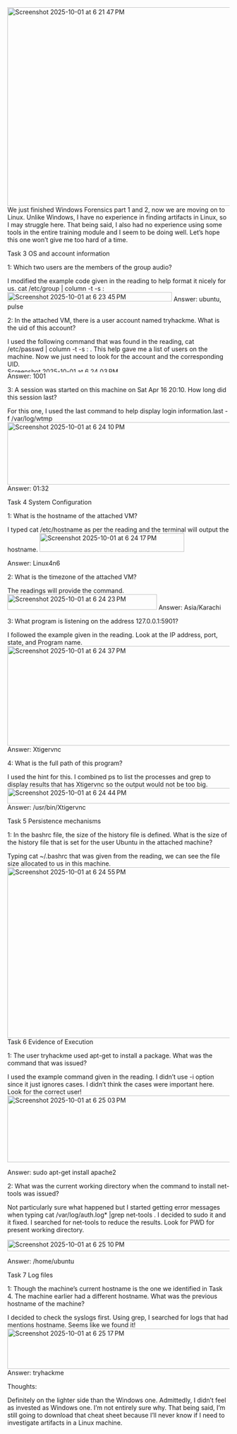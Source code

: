 <img width="1440" height="449" alt="Screenshot 2025-10-01 at 6 21 47 PM" src="https://github.com/user-attachments/assets/3729a007-4203-447a-9a2b-0c6ec3baae46" />
We just finished Windows Forensics part 1 and 2, now we are moving on to Linux. Unlike Windows, I have no experience in finding artifacts in Linux, so I may struggle here. That being said, I also had no experience using some tools in the entire training module and I seem to be doing well. Let’s hope this one won’t give me too hard of a time.

Task 3 OS and account information

1: Which two users are the members of the group audio?

I modified the example code given in the reading to help format it nicely for us. cat /etc/group | column -t -s :
<img width="373" height="21" alt="Screenshot 2025-10-01 at 6 23 45 PM" src="https://github.com/user-attachments/assets/893388ac-c458-4204-b824-da3e213daf11" />
Answer: ubuntu, pulse

2: In the attached VM, there is a user account named tryhackme. What is the uid of this account?

I used the following command that was found in the reading, cat /etc/passwd | column -t -s : . This help gave me a list of users on the machine. Now we just need to look for the account and the corresponding UID.
<img width="676" height="10" alt="Screenshot 2025-10-01 at 6 24 03 PM" src="https://github.com/user-attachments/assets/374c89a3-12c9-47b9-822d-38cd0bc7323f" />
Answer: 1001

3: A session was started on this machine on Sat Apr 16 20:10. How long did this session last?

For this one, I used the last command to help display login information.last -f /var/log/wtmp
<img width="659" height="141" alt="Screenshot 2025-10-01 at 6 24 10 PM" src="https://github.com/user-attachments/assets/1301e47b-a713-4ef0-a688-547a6d3d4659" />
Answer: 01:32

Task 4 System Configuration

1: What is the hostname of the attached VM?

I typed cat /etc/hostname as per the reading and the terminal will output the hostname.
<img width="328" height="42" alt="Screenshot 2025-10-01 at 6 24 17 PM" src="https://github.com/user-attachments/assets/795cbb63-34b1-450f-83b6-83972386e36b" />

Answer: Linux4n6

2: What is the timezone of the attached VM?

The readings will provide the command.
<img width="339" height="35" alt="Screenshot 2025-10-01 at 6 24 23 PM" src="https://github.com/user-attachments/assets/2c1b0bbc-afdc-43bc-8ae0-21ef426b5d14" />
Answer: Asia/Karachi

3: What program is listening on the address 127.0.0.1:5901?

I followed the example given in the reading. Look at the IP address, port, state, and Program name.
<img width="678" height="225" alt="Screenshot 2025-10-01 at 6 24 37 PM" src="https://github.com/user-attachments/assets/0f6ae7df-7e3e-4d6f-8979-ba53c828ed01" />
Answer: Xtigervnc

4: What is the full path of this program?

I used the hint for this. I combined ps to list the processes and grep to display results that has Xtigervnc so the output would not be too big.
<img width="677" height="35" alt="Screenshot 2025-10-01 at 6 24 44 PM" src="https://github.com/user-attachments/assets/3b3465f6-1ef2-4a50-848d-8ac85454e27d" />
Answer: /usr/bin/Xtigervnc

Task 5 Persistence mechanisms

1: In the bashrc file, the size of the history file is defined. What is the size of the history file that is set for the user Ubuntu in the attached machine?

Typing cat ~/.bashrc that was given from the reading, we can see the file size allocated to us in this machine.
<img width="670" height="386" alt="Screenshot 2025-10-01 at 6 24 55 PM" src="https://github.com/user-attachments/assets/fa001c1c-3b81-459f-bc02-99598dc1b24c" />
Task 6 Evidence of Execution

1: The user tryhackme used apt-get to install a package. What was the command that was issued?

I used the example command given in the reading. I didn’t use -i option since it just ignores cases. I didn’t think the cases were important here. Look for the correct user!
<img width="1201" height="151" alt="Screenshot 2025-10-01 at 6 25 03 PM" src="https://github.com/user-attachments/assets/d4435ccf-e715-43b5-8b1f-a117a4323611" />

Answer: sudo apt-get install apache2

2: What was the current working directory when the command to install net-tools was issued?

Not particularly sure what happened but I started getting error messages when typing cat /var/log/auth.log* |grep net-tools . I decided to sudo it and it fixed. I searched for net-tools to reduce the results. Look for PWD for present working directory.

<img width="1176" height="26" alt="Screenshot 2025-10-01 at 6 25 10 PM" src="https://github.com/user-attachments/assets/f5d85dbb-b8ba-4624-bcd1-4ff26d62baea" />

Answer: /home/ubuntu

Task 7 Log files

1: Though the machine’s current hostname is the one we identified in Task 4. The machine earlier had a different hostname. What was the previous hostname of the machine?

I decided to check the syslogs first. Using grep, I searched for logs that had mentions hostname. Seems like we found it!
<img width="1199" height="91" alt="Screenshot 2025-10-01 at 6 25 17 PM" src="https://github.com/user-attachments/assets/864dd715-20f3-4177-8f91-88684003cd76" />
Answer: tryhackme

Thoughts:

Definitely on the lighter side than the Windows one. Admittedly, I didn’t feel as invested as Windows one. I’m not entirely sure why. That being said, I’m still going to download that cheat sheet because I’ll never know if I need to investigate artifacts in a Linux machine.


